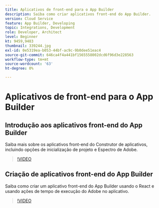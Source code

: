 ```yaml
---
title: Aplicativos de front-end para o App Builder
description: Saiba como criar aplicativos front-end do App Builder.
version: Cloud Service
feature: App Builder, Developing
topic: Integrations, Development
role: Developer, Architect
level: Beginner
kt: 9459,9483
thumbnail: 339244.jpg
exl-id: 0e5319ea-b053-44bf-ac9c-9b0dee51eac4
source-git-commit: 646ca4f4a441bf1565558002dcd6f96d3e228563
workflow-type: tm+mt
source-wordcount: '63'
ht-degree: 0%

---
```


# Aplicativos de front-end para o App Builder

## Introdução aos aplicativos front-end do App Builder

Saiba mais sobre os aplicativos front-end do Construtor de aplicativos, incluindo opções de inicialização de projeto e Espectro de Adobe.

>[!VIDEO](https://video.tv.adobe.com/v/339247/?quality=12&learn=on)

## Criação de aplicativos front-end do App Builder

Saiba como criar um aplicativo front-end do App Builder usando o React e usando ações de tempo de execução do Adobe no aplicativo.

>[!VIDEO](https://video.tv.adobe.com/v/339248/?quality=12&learn=on)
